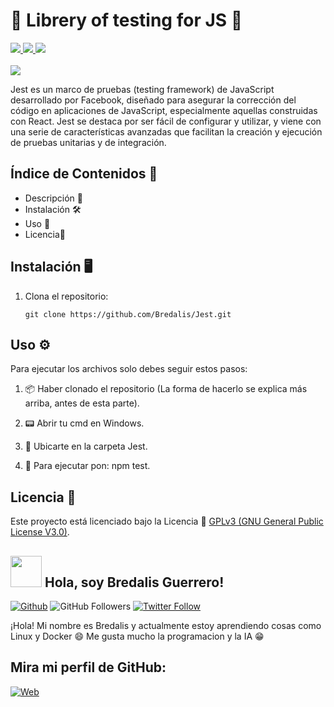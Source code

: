 <h1><b>📑 Librery of testing for JS 📑</b></h1>
<a href="https://lenguajejs.com/" target="_blank">
  <img src="https://img.shields.io/badge/JavaScript-F7DC6F">
</a>
<a href="https://nodejs.org/en/download/prebuilt-installer/current" target="_blank">
  <img src="https://img.shields.io/badge/Node.js-2ECC71">  
</a>
<a href="https://jestjs.io/es-ES/docs/getting-started" target="_blank"> 
  <img src="https://img.shields.io/badge/Jest-239B56">
</a>
<br><br>

<img src="https://i.pinimg.com/236x/f5/07/5b/f5075b7670a1c01ba4f37416e80d7a45.jpg">

<p>
  Jest es un marco de pruebas (testing framework) de JavaScript desarrollado por Facebook, 
  diseñado para asegurar la corrección del código en aplicaciones de JavaScript, especialmente 
  aquellas construidas con React. Jest se destaca por ser fácil de configurar y utilizar, y 
  viene con una serie de características avanzadas que facilitan la creación y ejecución de pruebas 
  unitarias y de integración.
</p>

## Índice de Contenidos 🧾

- Descripción 📝
- Instalación 🛠️
- Uso 📘
- Licencia📜

## Instalación 🖥️

1. Clona el repositorio:

    ```
    git clone https://github.com/Bredalis/Jest.git
    ```
    
## Uso ⚙️

Para ejecutar los archivos solo debes seguir estos pasos:

1. 📦 Haber clonado el repositorio (La forma de hacerlo se explica más arriba, antes de esta parte).

2. 📟 Abrir tu cmd en Windows.

3. 📁 Ubicarte en la carpeta Jest.

4. 🚀 Para ejecutar pon: npm test.

## Licencia 📜

Este proyecto está licenciado bajo la Licencia 📜 <a href="https://www.gnu.org/licenses/gpl-3.0.en.html" target="_blank">GPLv3 (GNU General Public License V3.0)</a>.

## <img src="https://avatars.githubusercontent.com/u/111624948?s=400&u=cd081f79392220d8cd2a22f2a8d5d3b18814350a&v=4" width="50" height="50"> Hola, soy Bredalis Guerrero!
[![Github](https://img.shields.io/github/followers/Bredalis?label=Follow&style=social)](https://github.com/Bredalis)
![GitHub Followers](https://img.shields.io/github/stars/bredalis?style=social)
[![Twitter Follow](https://img.shields.io/twitter/follow/bredalis_P?style=social)](https://twitter.com/bredalis_P)

¡Hola! Mi nombre es Bredalis y actualmente estoy aprendiendo cosas como Linux y Docker 😄
Me gusta mucho la programacion y la IA 😁

## Mira mi perfil de GitHub:
[![Web](https://img.shields.io/badge/GitHub-Bredalis-14a1f0?style=for-the-badge&logo=github&logoColor=white&labelColor=101010)](https://github.com/bredalis)
